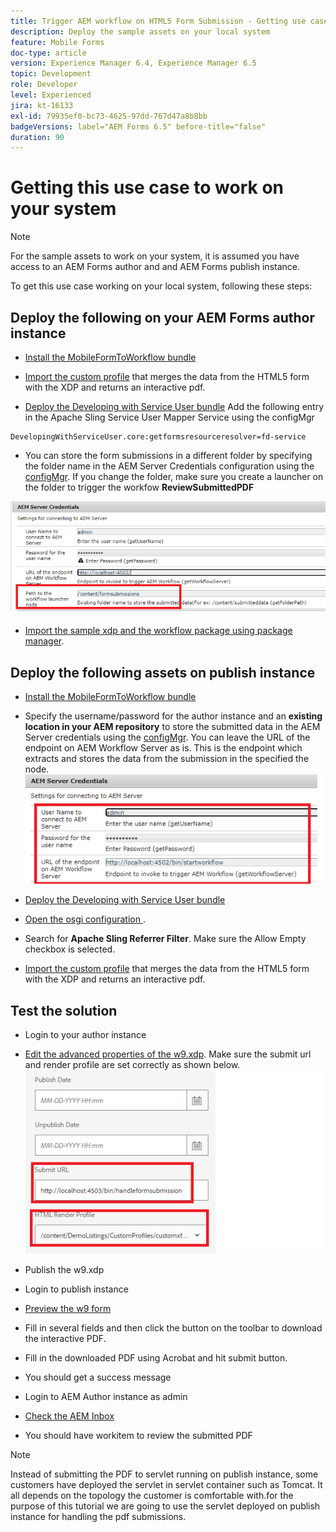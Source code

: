 ```yaml
---
title: Trigger AEM workflow on HTML5 Form Submission - Getting use case to work
description: Deploy the sample assets on your local system
feature: Mobile Forms
doc-type: article
version: Experience Manager 6.4, Experience Manager 6.5
topic: Development
role: Developer
level: Experienced
jira: kt-16133
exl-id: 79935ef0-bc73-4625-97dd-767d47a8b8bb
badgeVersions: label="AEM Forms 6.5" before-title="false"
duration: 90
---
```

# Getting this use case to work on your system

>[!NOTE]
>
>For the sample assets to work on your system, it is assumed you have access to an AEM Forms author and and AEM Forms publish instance.

To get this use case working on your local system, following these steps:

## Deploy the following on your AEM Forms author instance

* [Install the MobileFormToWorkflow bundle](assets/MobileFormToWorkflow.core-1.0.0-SNAPSHOT.jar)

* [Import the custom profile](assets/customprofile.zip) that merges the data from the HTML5 form with the XDP and returns an interactive pdf. 

* [Deploy the Developing with Service User bundle](https://experienceleague.adobe.com/docs/experience-manager-learn/assets/developingwithserviceuser.zip?lang=en)
Add the following entry in the Apache Sling Service User Mapper Service using the configMgr

```
DevelopingWithServiceUser.core:getformsresourceresolver=fd-service
```

* You can store the form submissions in a different folder by specifying the folder name in the AEM Server Credentials configuration using the [configMgr](http://localhost:4502/system/console/configMg). If you change the folder, make sure you create a launcher on the folder to trigger the workfow **ReviewSubmittedPDF**

![config-author](assets/author-config.png
)
* [Import the sample xdp and the workflow package using package manager](assets/xdp-form-and-workflow.zip).


## Deploy the following assets on publish instance

* [Install the MobileFormToWorkflow bundle](assets/MobileFormToWorkflow.core-1.0.0-SNAPSHOT.jar)

* Specify the username/password for the author instance and an **existing location in your AEM repository** to store the submitted data in the AEM Server credentials using the [configMgr](http://localhost:4503/system/console/configMgr). You can leave the URL of the endpoint on AEM Workflow Server as is. This is the endpoint which extracts and stores the data from the submission in the specified the node.
![publish-config](assets/publish-config.png)

* [Deploy the Developing with Service User bundle](https://experienceleague.adobe.com/docs/experience-manager-learn/assets/developingwithserviceuser.zip?lang=en)
* [Open the osgi configuration ](http://localhost:4503/system/console/configMgr).
* Search for  **Apache Sling Referrer Filter**. Make sure the Allow Empty checkbox is selected.
* [Import the custom profile](assets/customprofile.zip) that merges the data from the HTML5 form with the XDP and returns an interactive pdf. 


## Test the solution

* Login to your author instance
* [Edit the advanced properties of the w9.xdp](http://localhost:4502/libs/fd/fm/gui/content/forms/formmetadataeditor.html/content/dam/formsanddocuments/w9.xdp). Make sure the submit url and render profile are set correctly as shown below.
![xdp-advanced-properties](assets/mobile-form-properties.png)

* Publish the w9.xdp
* Login to publish instance
* [Preview the w9 form](http://localhost:4503/content/dam/formsanddocuments/w9.xdp/jcr:content)
* Fill in several fields and then click the button on the toolbar to download the interactive PDF.
* Fill in the downloaded PDF using Acrobat and hit submit button.
* You should get a success message
* Login to AEM Author instance as admin
* [Check the AEM Inbox](http://localhost:4502/aem/inbox)
* You should have workitem to review the submitted PDF

>[!NOTE]
>
>Instead of submitting the PDF to servlet running on publish instance, some customers have deployed the servlet in servlet container such as Tomcat. It all depends on the topology the customer is comfortable with.for the purpose of this tutorial we are going to use the servlet deployed on publish instance for handling the pdf submissions.
